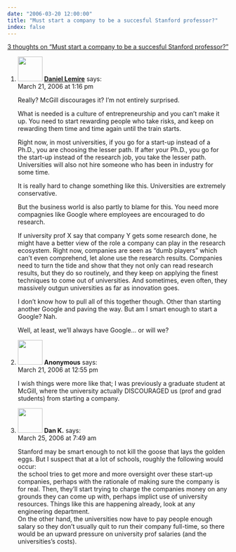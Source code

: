```yaml
---
date: "2006-03-20 12:00:00"
title: "Must start a company to be a succesful Stanford professor?"
index: false
---
```


[3 thoughts on &ldquo;Must start a company to be a succesful Stanford professor?&rdquo;](/lemire/blog/2006/03-20-must-start-a-company-to-be-a-succesful-stanford-professor)

<ol class="comment-list">
<li id="comment-3744" class="comment even thread-even depth-1">
<div class="comment-author vcard">
<img alt src="https://secure.gravatar.com/avatar/9c8641f1aebb6763ecf07d31107db2c6?s=56&#038;d=mm&#038;r=g" srcset="https://secure.gravatar.com/avatar/9c8641f1aebb6763ecf07d31107db2c6?s=112&#038;d=mm&#038;r=g 2x" class="avatar avatar-56 photo" height="56" width="56" decoding="async" /> <b class="fn"><a href="https://lemire.me/blog/" class="url" rel="ugc">Daniel Lemire</a></b> <span class="says">says:</span> </div>
<div class="comment-metadata"><time datetime="2006-03-21T13:16:49+00:00">March 21, 2006 at 1:16 pm</time></a> </div>
<div class="comment-content">
<p>Really? McGill discourages it? I&rsquo;m not entirely surprised.</p>
<p>What is needed is a culture of entrepreneurship and you can&rsquo;t make it up. You need to start rewarding people who take risks, and keep on rewarding them time and time again until the train starts.</p>
<p>Right now, in most universities, if you go for a start-up instead of a Ph.D., you are choosing the lesser path. If after your Ph.D., you go for the start-up instead of the research job, you take the lesser path. Universities will also not hire someone who has been in industry for some time.</p>
<p>It is really hard to change something like this. Universities are extremely conservative.</p>
<p>But the business world is also partly to blame for this. You need more compagnies like Google where employees are encouraged to do research.</p>
<p>If university prof X say that company Y gets some research done, he might have a better view of the role a company can play in the research ecosystem. Right now, companies are seen as &ldquo;dumb players&rdquo; which can&rsquo;t even comprehend, let alone use the research results. Companies need to turn the tide and show that they not only can read research results, but they do so routinely, and they keep on applying the finest techniques to come out of universities. And sometimes, even often, they massively outgun universities as far as innovation goes.</p>
<p>I don&rsquo;t know how to pull all of this together though. Other than starting another Google and paving the way. But am I smart enough to start a Google? Nah. </p>
<p>Well, at least, we&rsquo;ll always have Google&#8230; or will we?</p>
</div>
</li>
<li id="comment-3743" class="comment odd alt thread-odd thread-alt depth-1">
<div class="comment-author vcard">
<img alt src="https://secure.gravatar.com/avatar/?s=56&#038;d=mm&#038;r=g" srcset="https://secure.gravatar.com/avatar/?s=112&#038;d=mm&#038;r=g 2x" class="avatar avatar-56 photo avatar-default" height="56" width="56" decoding="async" /> <b class="fn">Anonymous</b> <span class="says">says:</span> </div>
<div class="comment-metadata"><time datetime="2006-03-21T12:55:36+00:00">March 21, 2006 at 12:55 pm</time></a> </div>
<div class="comment-content">
<p>I wish things were more like that; I was previously a graduate student at McGill, where the university actually DISCOURAGED us (prof and grad students) from starting a company.</p>
</div>
</li>
<li id="comment-3748" class="comment even thread-even depth-1">
<div class="comment-author vcard">
<img alt src="https://secure.gravatar.com/avatar/579e81b8f14bc5f1045e59c9c3ae8af3?s=56&#038;d=mm&#038;r=g" srcset="https://secure.gravatar.com/avatar/579e81b8f14bc5f1045e59c9c3ae8af3?s=112&#038;d=mm&#038;r=g 2x" class="avatar avatar-56 photo" height="56" width="56" loading="lazy" decoding="async" /> <b class="fn">Dan K.</b> <span class="says">says:</span> </div>
<div class="comment-metadata"><time datetime="2006-03-25T07:49:48+00:00">March 25, 2006 at 7:49 am</time></a> </div>
<div class="comment-content">
<p>Stanford may be smart enough to not kill the goose that lays the golden eggs. But I suspect that at a lot of schools, roughly the following would occur:<br/>
the school tries to get more and more oversight over these start-up companies, perhaps with the rationale of making sure the company is for real. Then, they&rsquo;ll start trying to charge the companies money on any grounds they can come up with, perhaps implict use of university resources. Things like this are happening already, look at any engineering department.<br/>
On the other hand, the universities now have to pay people enough salary so they don&rsquo;t usually quit to run their company full-time, so there would be an upward pressure on university prof salaries (and the universities&rsquo;s costs).</p>
</div>
</li>
</ol>
